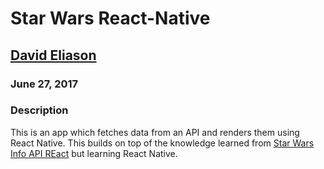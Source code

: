 # Star Wars React-Native
## [David Eliason](http://davethemaker.com/)
### June 27, 2017

### Description
This is an app which fetches data from an API and renders them using React Native. This builds on top of the knowledge learned from [Star Wars Info API REact](https://github.com/davideliason/starwarsinfo_api_react_redux) but learning React Native.